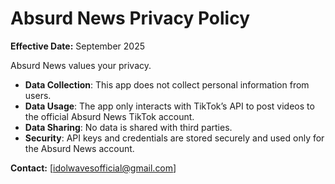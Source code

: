 # Absurd News Privacy Policy

**Effective Date:** September 2025

Absurd News values your privacy.  

- **Data Collection**: This app does not collect personal information from users.  
- **Data Usage**: The app only interacts with TikTok’s API to post videos to the official Absurd News TikTok account.  
- **Data Sharing**: No data is shared with third parties.  
- **Security**: API keys and credentials are stored securely and used only for the Absurd News account.  

**Contact:** [idolwavesofficial@gmail.com]
